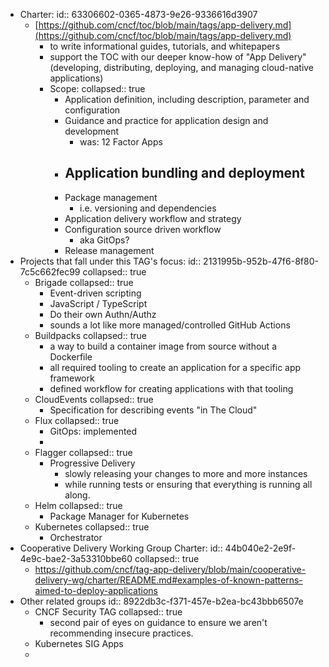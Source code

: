- Charter:
  id:: 63306602-0365-4873-9e26-9336616d3907
	- [https://github.com/cncf/toc/blob/main/tags/app-delivery.md](https://github.com/cncf/toc/blob/main/tags/app-delivery.md)
		- to write informational guides, tutorials, and whitepapers
		- support the TOC with our deeper know-how of "App Delivery" (developing, distributing, deploying, and managing cloud-native applications)
		- Scope:
		  collapsed:: true
			- Application definition, including description, parameter and configuration
			- Guidance and practice for application design and development
				- was: 12 Factor Apps
			- Application bundling and deployment
				-
			- Package management
				- i.e. versioning and dependencies
			- Application delivery workflow and strategy
			- Configuration source driven workflow
				- aka GitOps?
			- Release management
- Projects that fall under this TAG's focus:
  id:: 2131995b-952b-47f6-8f80-7c5c662fec99
  collapsed:: true
	- Brigade
	  collapsed:: true
		- Event-driven scripting
		- JavaScript / TypeScript
		- Do their own Authn/Authz
		- sounds a lot like more managed/controlled GitHub Actions
	- Buildpacks
	  collapsed:: true
		- a way to build a container image from source without a Dockerfile
		- all required tooling to create an application for a specific app framework
		- defined workflow for creating applications with that tooling
	- CloudEvents
	  collapsed:: true
		- Specification for describing events "in The Cloud"
	- Flux
	  collapsed:: true
		- GitOps: implemented
		-
	- Flagger
	  collapsed:: true
		- Progressive Delivery
			- slowly releasing your changes to more and more instances
			- while running tests or ensuring that everything is running all along.
	- Helm
	  collapsed:: true
		- Package Manager for Kubernetes
	- Kubernetes
	  collapsed:: true
		- Orchestrator
- Cooperative Delivery Working Group Charter:
  id:: 44b040e2-2e9f-4e9c-bae2-3a53310bbe60
  collapsed:: true
	- https://github.com/cncf/tag-app-delivery/blob/main/cooperative-delivery-wg/charter/README.md#examples-of-known-patterns-aimed-to-deploy-applications
- Other related groups
  id:: 8922db3c-f371-457e-b2ea-bc43bbb6507e
	- CNCF Security TAG
	  collapsed:: true
		- second pair of eyes on guidance to ensure we aren't recommending insecure practices.
	- Kubernetes SIG Apps
	-
